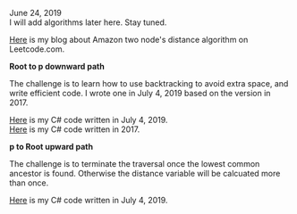 June 24, 2019 <br>
I will add algorithms later here. Stay tuned. <br>

[Here](http://juliachencoding.blogspot.com/2019/07/amazon-phone-screen-find-shortest.html) is my blog about Amazon two node's distance algorithm on Leetcode.com.<br>

**Root to p downward path** <br>

The challenge is to learn how to use backtracking to avoid extra space, and write efficient code. I wrote one in July 4, 2019 based on the version in 2017. 

[Here](https://github.com/jianminchen/Leetcode_Julia/blob/master/Leetcode%20discussion/Tags/Amazon/two%20node%20distance%20in%20binary%20tree/Root-To-P%20downward/2019-July/Two%20node%20distance.cs) is my C# code written in July 4, 2019. <br>
[Here](https://github.com/jianminchen/Leetcode_Julia/blob/master/Leetcode%20discussion/Tags/Amazon/two%20node%20distance%20in%20binary%20tree/Root-To-P%20downward/2017-May/two%20node%20distance.cs) is my C# code written in 2017. <br> 

**p to Root upward path**<br>

The challenge is to terminate the traversal once the lowest common ancestor is found. Otherwise the distance variable will be calcuated more than once. 

[Here](https://github.com/jianminchen/Leetcode_Julia/blob/master/Leetcode%20discussion/Tags/Amazon/two%20node%20distance%20in%20binary%20tree/P-To-Root%20upward/two%20node%20distance.cs) is my C# code written in July 4, 2019. <br>
